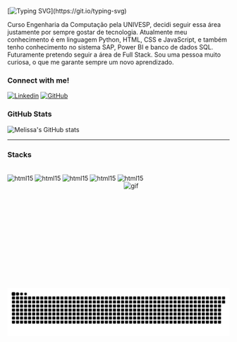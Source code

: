 [![Typing SVG](https://readme-typing-svg.demolab.com?font=Fira+Code&weight=500&pause=1000&color=9822F7&random=false&width=435&lines=Ol%C3%A1!+Eu+sou+a+Melissa!)](https://git.io/typing-svg)

Curso Engenharia da Computação pela UNIVESP, decidi seguir essa área justamente por sempre gostar de tecnologia. Atualmente meu conhecimento é em linguagem Python, HTML, CSS e JavaScript, e também tenho conhecimento no sistema SAP, Power BI e banco de dados SQL. Futuramente pretendo seguir a área de Full Stack. Sou uma pessoa muito curiosa, o que me garante sempre um novo aprendizado.

<h3 align="left">Connect with me!</h3>

[![Linkedin](https://img.shields.io/badge/LinkedIn-0077B5?style=for-the-badge&logo=linkedin&logoColor=white)](https://www.linkedin.com/in/melissacparton/) [![GitHub](https://img.shields.io/badge/GitHub-100000?style=for-the-badge&logo=github&logoColor=white)](https://github.com/monkamoon)

<h3>GitHub Stats</h3>

![Melissa's GitHub stats](https://github-readme-stats.vercel.app/api?username=Melissa&show_icons=true&theme=midnight-purple)
- - - - - - - - - - - - - - - - - - - - - - - - - - - - - - - - - - - - - - - - - - - - - - - - - - - - - - - -  - - - - - - - - - - - - - - - - 
<h3 align="left">Stacks</h3>
<div style='display': inline_block><br/>
    <img align='center' alt='html15' src='https://img.shields.io/badge/Python-3776AB?style=for-the-badge&logo=python&logoColor=white'/>
   <img align='center' alt='html15' src='https://img.shields.io/badge/SAP-0FAAFF?style=for-the-badge&logo=sap&logoColor=white'/>
    <img align='center' alt='html15' src='https://img.shields.io/badge/HTML-239120?style=for-the-badge&logo=html5&logoColor=white'/>
   <img align='center' alt='html15' src='https://img.shields.io/badge/CSS-239120?&style=for-the-badge&logo=css3&logoColor=white'/>
    <img align='center' alt='html15' src='https://img.shields.io/badge/JavaScript-323330?style=for-the-badge&logo=javascript&logoColor=F7DF1E'/>
    <img align='right' alt='gif' height='240' width='240' src='https://media.discordapp.net/attachments/693963581590601778/1226682520851054722/giphy.gif?ex=6625a81f&is=6613331f&hm=32cc86b9a0497bcbf27f95faa1195c635d71be903405743ce3977dd1fb4805eb&=&width=467&height=467'/>
       

<picture>
  <source media="(prefers-color-scheme: dark)" srcset="https://raw.githubusercontent.com/monkamoon/monkamoon/output/github-contribution-grid-snake-dark.svg">
  <source media="(prefers-color-scheme: light)" srcset="https://raw.githubusercontent.com/monkamoon/monkamoon/output/github-contribution-grid-snake.svg">
  <img alt="github contribution grid snake animation" src="https://raw.githubusercontent.com/monkamoon/monkamoon/output/github-contribution-grid-snake.svg">
</picture>
<br><br>

